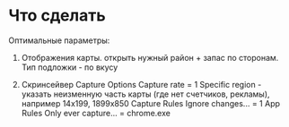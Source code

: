 # Что сделать

Оптимальные параметры:
1. Отображения карты. открыть нужный район + запас по сторонам. Тип подложки - по вкусу

2. Скринсейвер
Capture Options
  Capture rate = 1
  Specific region - указать неизменную часть карты (где нет счетчиков, рекламы), например 14х199, 1899х850
Capture Rules
  Ignore changes... = 1
App Rules
  Only ever capture... = chrome.exe

